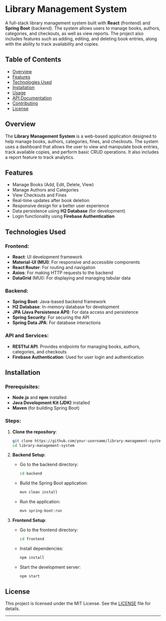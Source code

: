 # Library Management System

A full-stack library management system built with **React** (frontend) and **Spring Boot** (backend). The system allows users to manage books, authors, categories, and checkouts, as well as view reports. The project also includes features such as adding, editing, and deleting book entries, along with the ability to track availability and copies.

## Table of Contents

- [Overview](#overview)
- [Features](#features)
- [Technologies Used](#technologies-used)
- [Installation](#installation)
- [Usage](#usage)
- [API Documentation](#api-documentation)
- [Contributing](#contributing)
- [License](#license)

## Overview

The **Library Management System** is a web-based application designed to help manage books, authors, categories, fines, and checkouts. The system uses a dashboard that allows the user to view and manipulate book entries, track available copies, and perform basic CRUD operations. It also includes a report feature to track analytics.

## Features

- Manage Books (Add, Edit, Delete, View)
- Manage Authors and Categories
- View Checkouts and Fines
- Real-time updates after book deletion
- Responsive design for a better user experience
- Data persistence using **H2 Database** (for development)
- Login functionality using **Firebase Authentication**

## Technologies Used

### Frontend:
- **React**: UI development framework
- **Material-UI (MUI)**: For responsive and accessible components
- **React Router**: For routing and navigation
- **Axios**: For making HTTP requests to the backend
- **DataGrid** (MUI): For displaying and managing tabular data

### Backend:
- **Spring Boot**: Java-based backend framework
- **H2 Database**: In-memory database for development
- **JPA (Java Persistence API)**: For data access and persistence
- **Spring Security**: For securing the API
- **Spring Data JPA**: For database interactions

### API and Services:
- **RESTful API**: Provides endpoints for managing books, authors, categories, and checkouts
- **Firebase Authentication**: Used for user login and authentication

## Installation

### Prerequisites:
- **Node.js** and **npm** installed
- **Java Development Kit (JDK)** installed
- **Maven** (for building Spring Boot)

### Steps:

1. **Clone the repository**:
   ```bash
   git clone https://github.com/your-username/library-management-system.git
   cd library-management-system
   ```

2. **Backend Setup**:
   - Go to the backend directory:
     ```bash
     cd backend
     ```
   - Build the Spring Boot application:
     ```bash
     mvn clean install
     ```
   - Run the application:
     ```bash
     mvn spring-boot:run
     ```

3. **Frontend Setup**:
   - Go to the frontend directory:
     ```bash
     cd frontend
     ```
   - Install dependencies:
     ```bash
     npm install
     ```
   - Start the development server:
     ```bash
     npm start
     ```


## License

This project is licensed under the MIT License. See the [LICENSE](LICENSE) file for details.

---

